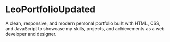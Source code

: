 # LeoPortfolioUpdated
A clean, responsive, and modern personal portfolio built with HTML, CSS, and JavaScript to showcase my skills, projects, and achievements as a web developer and designer.
